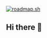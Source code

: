 <a href="https://roadmap.sh"><img src="https://roadmap.sh/card/wide/672f688c31d65c235d9f6edf?variant=dark" alt="roadmap.sh"/></a>

## Hi there 👋

<!--
**llErikll/llErikll** is a ✨ _special_ ✨ repository because its `README.md` (this file) appears on your GitHub profile.

Here are some ideas to get you started:

- 🔭 I’m currently working on ...
- 🌱 I’m currently learning ...
- 👯 I’m looking to collaborate on ...
- 🤔 I’m looking for help with ...
- 💬 Ask me about ...
- 📫 How to reach me: ...
- 😄 Pronouns: ...
- ⚡ Fun fact: ...
-->
